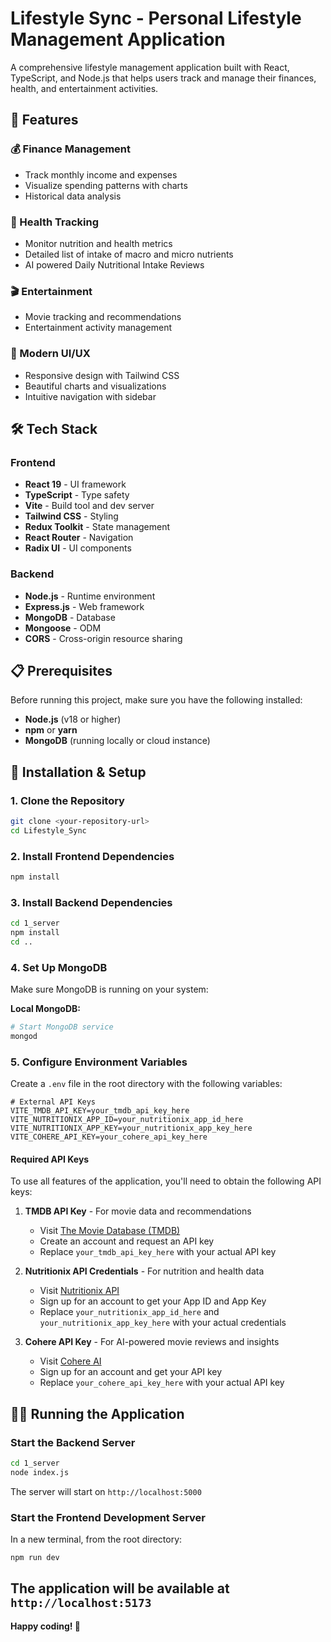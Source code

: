 # Lifestyle Sync - Personal Lifestyle Management Application

A comprehensive lifestyle management application built with React, TypeScript, and Node.js that helps users track and manage their finances, health, and entertainment activities.

## 🚀 Features

### 💰 Finance Management
- Track monthly income and expenses
- Visualize spending patterns with charts
- Historical data analysis

### 🏥 Health Tracking
- Monitor nutrition and health metrics
- Detailed list of intake of macro and micro nutrients
- AI powered Daily Nutritional Intake Reviews

### 🎬 Entertainment
- Movie tracking and recommendations
- Entertainment activity management

### 🎨 Modern UI/UX
- Responsive design with Tailwind CSS
- Beautiful charts and visualizations
- Intuitive navigation with sidebar

## 🛠️ Tech Stack

### Frontend
- **React 19** - UI framework
- **TypeScript** - Type safety
- **Vite** - Build tool and dev server
- **Tailwind CSS** - Styling
- **Redux Toolkit** - State management
- **React Router** - Navigation
- **Radix UI** - UI components

### Backend
- **Node.js** - Runtime environment
- **Express.js** - Web framework
- **MongoDB** - Database
- **Mongoose** - ODM
- **CORS** - Cross-origin resource sharing

## 📋 Prerequisites

Before running this project, make sure you have the following installed:

- **Node.js** (v18 or higher)
- **npm** or **yarn**
- **MongoDB** (running locally or cloud instance)

## 🚀 Installation & Setup

### 1. Clone the Repository

```bash
git clone <your-repository-url>
cd Lifestyle_Sync
```

### 2. Install Frontend Dependencies

```bash
npm install
```

### 3. Install Backend Dependencies

```bash
cd 1_server
npm install
cd ..
```

### 4. Set Up MongoDB

Make sure MongoDB is running on your system:

**Local MongoDB:**
```bash
# Start MongoDB service
mongod
```

### 5. Configure Environment Variables

Create a `.env` file in the root directory with the following variables:

```env
# External API Keys
VITE_TMDB_API_KEY=your_tmdb_api_key_here
VITE_NUTRITIONIX_APP_ID=your_nutritionix_app_id_here
VITE_NUTRITIONIX_APP_KEY=your_nutritionix_app_key_here
VITE_COHERE_API_KEY=your_cohere_api_key_here
```

#### Required API Keys

To use all features of the application, you'll need to obtain the following API keys:

1. **TMDB API Key** - For movie data and recommendations
   - Visit [The Movie Database (TMDB)](https://www.themoviedb.org/settings/api)
   - Create an account and request an API key
   - Replace `your_tmdb_api_key_here` with your actual API key

2. **Nutritionix API Credentials** - For nutrition and health data
   - Visit [Nutritionix API](https://www.nutritionix.com/business/api)
   - Sign up for an account to get your App ID and App Key
   - Replace `your_nutritionix_app_id_here` and `your_nutritionix_app_key_here` with your actual credentials

3. **Cohere API Key** - For AI-powered movie reviews and insights
   - Visit [Cohere AI](https://cohere.ai/)
   - Sign up for an account and get your API key
   - Replace `your_cohere_api_key_here` with your actual API key

## 🏃‍♂️ Running the Application

### Start the Backend Server

```bash
cd 1_server
node index.js
```

The server will start on `http://localhost:5000`

### Start the Frontend Development Server

In a new terminal, from the root directory:

```bash
npm run dev
```

The application will be available at `http://localhost:5173`
---

**Happy coding! 🎉**
